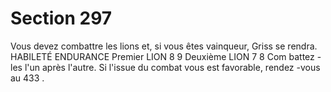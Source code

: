 # Section 297

Vous devez combattre les lions et, si vous êtes vainqueur, Griss se rendra.
HABILETÉ ENDURANCE
Premier LION      8         9
Deuxième LION     7         8
Com battez -les l'un après l'autre. Si l'issue du combat vous est favorable, rendez -vous au
433 .